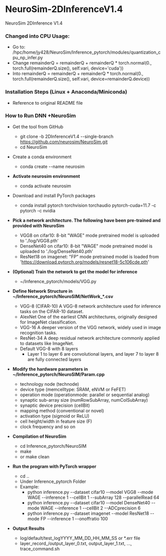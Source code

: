 # NeuroSim-2DInferenceV1.4
NeuroSim 2DInference V1.4

### Changed into CPU Usage:
- Go to: /hpc/home/jy428/NeuroSim/Inference_pytorch/modules/quantization_cpu_np_infer.py
- Change remainderQ = remainderQ + remainderQ * torch.normal(0., torch.full(remainderQ.size(), self.vari, device='cuda'))
- Into remainderQ = remainderQ + remainderQ * torch.normal(0., torch.full(remainderQ.size(), self.vari, device=remainderQ.device))

### Installation Steps (Linux + Anaconda/Miniconda)
- Reference to original README file 

### How to Run DNN +NeuroSim 

- Get the tool from GitHub
    - git clone -b 2DInferenceV1.4 --single-branch https://github.com/neurosim/NeuroSim.git
    - cd NeuroSim

- Create a conda environment
    - conda create --name neurosim

- **Activate neurosim environment**
    - conda activate neurosim

- Download and install PyTorch packages
    - conda install pytorch torchvision torchaudio pytorch-cuda=11.7 -c pytorch -c nvidia

- **Pick a network architecture. The following have been pre-trained and provided with NeuroSim**
    - VGG8 on cifar10: 8-bit "WAGE" mode pretrained model is uploaded to './log/VGG8.pth'
    - DenseNet40 on cifar10: 8-bit "WAGE" mode pretrained model is uploaded to './log/DenseNet40.pth'
    - ResNet18 on imagenet: "FP" mode pretrained model is loaded from 'https://download.pytorch.org/models/resnet18-5c106cde.pth'

- **(Optional) Train the network to get the model for inference**
    - ~/Inference_pytorch/models/VGG.py
- **Define Network Structure in ~/Inference_pytorch/NeuroSIM/NetWork_*.csv**
    - VGG-8 (CIFAR-10)	A VGG-8 network architecture used for inference tasks on the CIFAR-10 dataset.
    - AlexNet	        One of the earliest CNN architectures, originally designed for ImageNet classification.
    - VGG-16            A deeper version of the VGG network, widely used in image recognition tasks.
    - ResNet-34         A deep residual network architecture commonly applied to datasets like ImageNet.
    - Default VGG-8 with 8 layers
        - Layer 1 to layer 6 are convolutional layers, and layer 7 to layer 8 are fully connected layers

- **Modify the hardware parameters in ~/Inference_pytorch/NeuroSIM/Param.cpp**
    - technology node (technode)
    - device type (memcelltype: SRAM, eNVM or FeFET)
    - operation mode (operationmode: parallel or sequential analog)
    - synaptic sub-array size (numRowSubArray, numColSubArray)
    - synaptic device precision (cellBit)
    - mapping method (conventional or novel)
    - activation type (sigmoid or ReLU)
    - cell height/width in feature size (F)
    - clock frequency and so on

- **Compilation of NeuroSim**
    - cd Inference_pytorch/NeuroSIM
    - make
    - or make clean

- **Run the program with PyTorch wrapper**
    - cd ..
    - Under Inference_pytorch Folder
    - Example:
        - python inference.py --dataset cifar10 --model VGG8 --mode WAGE --inference 1 --cellBit 1 --subArray 128 --parallelRead 64
        - python inference.py --dataset cifar10 --model DenseNet40 --mode WAGE --inference 1 --cellBit 2 --ADCprecision 6
        - python inference.py --dataset imagenet --model ResNet18 --mode FP --inference 1 --onoffratio 100

- **Output Results**
    - log/default/test_logYYYY_MM_DD_HH_MM_SS or *.err file
    - layer_record_<ModelName>/output_layer_0.txt, output_layer_1.txt, ..., trace_command.sh

